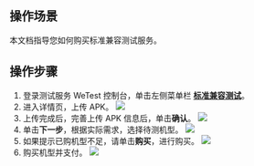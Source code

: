 ## 操作场景
本文档指导您如何购买标准兼容测试服务。

## 操作步骤
1. 登录测试服务 WeTest 控制台，单击左侧菜单栏 [**标准兼容测试**](https://console.cloud.tencent.com/wetest)。
2. 进入详情页，上传 APK。
![](https://qcloudimg.tencent-cloud.cn/raw/30b6ee76a54300861d163dd57ad27ef0.png)
3. 上传完成后，完善上传 APK 信息后，单击**确认**。
![](https://qcloudimg.tencent-cloud.cn/raw/986f6d970bc1272e5e6447f04f324543.png)
4. 单击**下一步**，根据实际需求，选择待测机型。
![](https://qcloudimg.tencent-cloud.cn/raw/7704555863c11b862f1a79eb348d270f.png)
4. 如果提示已购机型不足，请单击**购买**，进行购买。
![](https://qcloudimg.tencent-cloud.cn/raw/47c26d09c442495d2ed544779894b854.png)
5. 购买机型并支付。
![](https://qcloudimg.tencent-cloud.cn/raw/da48f11fb1597894648fb2efedbce871.png)
